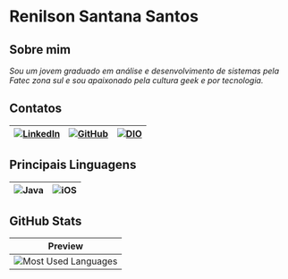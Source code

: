 

# Renilson Santana Santos

## Sobre mim

_Sou um jovem graduado em análise e desenvolvimento de sistemas pela Fatec zona sul e sou apaixonado pela cultura geek e por tecnologia._

## Contatos

[![LinkedIn](https://img.shields.io/badge/LinkedIn-000?style=for-the-badge&logo=linkedin&logoColor=white&color=000)](https://www.linkedin.com/in/renilson-s-174406125/) | [![GitHub](https://img.shields.io/badge/GitHub-100000?style=for-the-badge&logo=github&logoColor=white)](https://github.com/RenilsonSantana) | [![DIO](https://img.shields.io/badge/DIO-000?style=for-the-badge&logo=gitbook&logoColor=white&color=000)](https://web.dio.me/users/renilson_bmn)
---| --- | --- |

## Principais Linguagens

![Java](https://img.shields.io/badge/java-%23ED8B00.svg?style=for-the-badge&logo=openjdk&logoColor=white&color=000) | ![iOS](https://img.shields.io/badge/iOS-000000?style=for-the-badge&logo=ios&logoColor=white) |
--- | --- |

## GitHub Stats

| Preview |
|:-------:|
| ![Most Used Languages](https://github-readme-stats-git-masterrstaa-rickstaa.vercel.app/api/top-langs/?username=RenilsonSantana&layout=compact&bg_color=000&border_color=0FF&title_color=FF2929&text_color=0FF)
